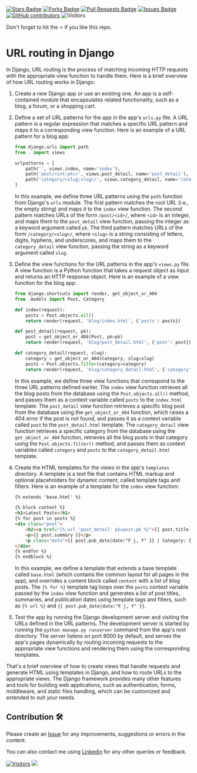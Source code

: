 <a href="https://github.com/drshahizan/learn-django/stargazers"><img src="https://img.shields.io/github/stars/drshahizan/learn-django" alt="Stars Badge"/></a>
<a href="https://github.com/drshahizan/learn-django/network/members"><img src="https://img.shields.io/github/forks/drshahizan/learn-django" alt="Forks Badge"/></a>
<a href="https://github.com/drshahizan/learn-django/pulls"><img src="https://img.shields.io/github/issues-pr/drshahizan/learn-django" alt="Pull Requests Badge"/></a>
<a href="https://github.com/drshahizan/learn-django/issues"><img src="https://img.shields.io/github/issues/drshahizan/learn-django" alt="Issues Badge"/></a>
<a href="https://github.com/drshahizan/learn-django/graphs/contributors"><img alt="GitHub contributors" src="https://img.shields.io/github/contributors/drshahizan/learn-django?color=2b9348"></a>
![Visitors](https://api.visitorbadge.io/api/visitors?path=https%3A%2F%2Fgithub.com%2Flearn-django&labelColor=%23d9e3f0&countColor=%23697689&style=flat)

Don't forget to hit the :star: if you like this repo.

# URL routing in Django

In Django, URL routing is the process of matching incoming HTTP requests with the appropriate view function to handle them. Here is a brief overview of how URL routing works in Django:

1. Create a new Django app or use an existing one. An app is a self-contained module that encapsulates related functionality, such as a blog, a forum, or a shopping cart.

2. Define a set of URL patterns for the app in the app's `urls.py` file. A URL pattern is a regular expression that matches a specific URL pattern and maps it to a corresponding view function. Here is an example of a URL pattern for a blog app:

   ```python
   from django.urls import path
   from . import views
   
   urlpatterns = [
       path('', views.index, name='index'),
       path('post/<int:pk>/', views.post_detail, name='post_detail'),
       path('category/<slug:slug>/', views.category_detail, name='category_detail'),
   ]
   ```

   In this example, we define three URL patterns using the `path` function from Django's `urls` module. The first pattern matches the root URL (i.e., the empty string) and maps it to the `index` view function. The second pattern matches URLs of the form `/post/<id>/`, where `<id>` is an integer, and maps them to the `post_detail` view function, passing the integer as a keyword argument called `pk`. The third pattern matches URLs of the form `/category/<slug>/`, where `<slug>` is a string consisting of letters, digits, hyphens, and underscores, and maps them to the `category_detail` view function, passing the string as a keyword argument called `slug`.

3. Define the view functions for the URL patterns in the app's `views.py` file. A view function is a Python function that takes a request object as input and returns an HTTP response object. Here is an example of a view function for the blog app:

   ```python
   from django.shortcuts import render, get_object_or_404
   from .models import Post, Category
   
   def index(request):
       posts = Post.objects.all()
       return render(request, 'blog/index.html', {'posts': posts})
   
   def post_detail(request, pk):
       post = get_object_or_404(Post, pk=pk)
       return render(request, 'blog/post_detail.html', {'post': post})
   
   def category_detail(request, slug):
       category = get_object_or_404(Category, slug=slug)
       posts = Post.objects.filter(category=category)
       return render(request, 'blog/category_detail.html', {'category': category, 'posts': posts})
   ```

   In this example, we define three view functions that correspond to the three URL patterns defined earlier. The `index` view function retrieves all the blog posts from the database using the `Post.objects.all()` method, and passes them as a context variable called `posts` to the `index.html` template. The `post_detail` view function retrieves a specific blog post from the database using the `get_object_or_404` function, which raises a 404 error if the post is not found, and passes it as a context variable called `post` to the `post_detail.html` template. The `category_detail` view function retrieves a specific category from the database using the `get_object_or_404` function, retrieves all the blog posts in that category using the `Post.objects.filter()` method, and passes them as context variables called `category` and `posts` to the `category_detail.html` template.

4. Create the HTML templates for the views in the app's `templates` directory. A template is a text file that contains HTML markup and optional placeholders for dynamic content, called template tags and filters. Here is an example of a template for the `index` view function:

   ```html
   {% extends 'base.html' %}
   
   {% block content %}
   <h1>Latest Posts</h1>
   {% for post in posts %}
   <div class="post">
       <h2><a href="{% url 'post_detail' pk=post.pk %}">{{ post.title }}</a></h2>
       <p>{{ post.summary }}</p>
       <p class="meta">{{ post.pub_date|date:"F j, Y" }} | Category: {{ post.category }}</p>
   </div>
   {% endfor %}
   {% endblock %}
   ```

   In this example, we define a template that extends a base template called `base.html` (which contains the common layout for all pages in the app), and overrides a content block called `content` with a list of blog posts. The `{% for %}` template tag loops over the `posts` context variable passed by the `index` view function and generates a list of post titles, summaries, and publication dates using template tags and filters, such as `{% url %}` and `{{ post.pub_date|date:"F j, Y" }}`.

5. Test the app by running the Django development server and visiting the URLs defined in the URL patterns. The development server is started by running the `python manage.py runserver` command from the app's root directory. The server listens on port 8000 by default, and serves the app's pages dynamically by routing incoming requests to the appropriate view functions and rendering them using the corresponding templates.

That's a brief overview of how to create views that handle requests and generate HTML using templates in Django, and how to route URLs to the appropriate views. The Django framework provides many other features and tools for building web applications, such as authentication, forms, middleware, and static files handling, which can be customized and extended to suit your needs.

## Contribution 🛠️
Please create an [Issue](https://github.com/drshahizan/learn-django/issues) for any improvements, suggestions or errors in the content.

You can also contact me using [Linkedin](https://www.linkedin.com/in/drshahizan/) for any other queries or feedback.

[![Visitors](https://api.visitorbadge.io/api/visitors?path=https%3A%2F%2Fgithub.com%2Fdrshahizan&labelColor=%23697689&countColor=%23555555&style=plastic)](https://visitorbadge.io/status?path=https%3A%2F%2Fgithub.com%2Fdrshahizan)
![](https://hit.yhype.me/github/profile?user_id=81284918)

